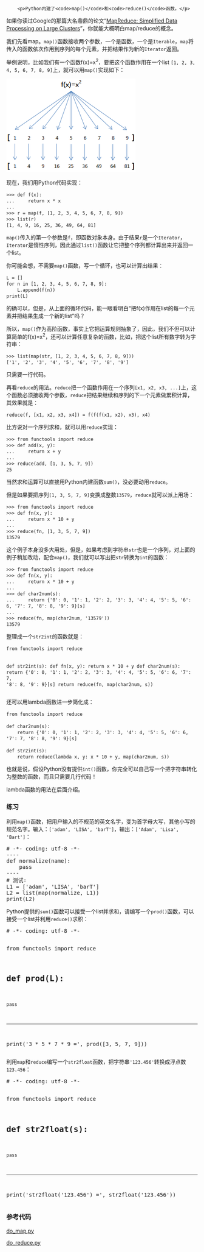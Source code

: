 ﻿
        <p>Python内建了<code>map()</code>和<code>reduce()</code>函数。</p>
<p>如果你读过Google的那篇大名鼎鼎的论文“<a href="http://research.google.com/archive/mapreduce.html">MapReduce: Simplified Data Processing on Large Clusters</a>”，你就能大概明白map/reduce的概念。</p>
<p>我们先看map。<code>map()</code>函数接收两个参数，一个是函数，一个是<code>Iterable</code>，<code>map</code>将传入的函数依次作用到序列的每个元素，并把结果作为新的<code>Iterator</code>返回。</p>
<p>举例说明，比如我们有一个函数f(x)=x<sup>2</sup>，要把这个函数作用在一个list <code>[1, 2, 3, 4, 5, 6, 7, 8, 9]</code>上，就可以用<code>map()</code>实现如下：</p>
<p><img src="../files/attachments/0013879622109990efbf9d781704b02994ba96765595f56000/0.jpg" alt="map"></p>
<p>现在，我们用Python代码实现：</p>
<pre><code>&gt;&gt;&gt; def f(x):
...     return x * x
...
&gt;&gt;&gt; r = map(f, [1, 2, 3, 4, 5, 6, 7, 8, 9])
&gt;&gt;&gt; list(r)
[1, 4, 9, 16, 25, 36, 49, 64, 81]
</code></pre><p><code>map()</code>传入的第一个参数是<code>f</code>，即函数对象本身。由于结果<code>r</code>是一个<code>Iterator</code>，<code>Iterator</code>是惰性序列，因此通过<code>list()</code>函数让它把整个序列都计算出来并返回一个list。</p>
<p>你可能会想，不需要<code>map()</code>函数，写一个循环，也可以计算出结果：</p>
<pre><code>L = []
for n in [1, 2, 3, 4, 5, 6, 7, 8, 9]:
    L.append(f(n))
print(L)
</code></pre><p>的确可以，但是，从上面的循环代码，能一眼看明白“把f(x)作用在list的每一个元素并把结果生成一个新的list”吗？</p>
<p>所以，<code>map()</code>作为高阶函数，事实上它把运算规则抽象了，因此，我们不但可以计算简单的f(x)=x<sup>2</sup>，还可以计算任意复杂的函数，比如，把这个list所有数字转为字符串：</p>
<pre><code>&gt;&gt;&gt; list(map(str, [1, 2, 3, 4, 5, 6, 7, 8, 9]))
[&#39;1&#39;, &#39;2&#39;, &#39;3&#39;, &#39;4&#39;, &#39;5&#39;, &#39;6&#39;, &#39;7&#39;, &#39;8&#39;, &#39;9&#39;]
</code></pre><p>只需要一行代码。</p>
<p>再看<code>reduce</code>的用法。<code>reduce</code>把一个函数作用在一个序列<code>[x1, x2, x3, ...]</code>上，这个函数必须接收两个参数，<code>reduce</code>把结果继续和序列的下一个元素做累积计算，其效果就是：</p>
<pre><code>reduce(f, [x1, x2, x3, x4]) = f(f(f(x1, x2), x3), x4)
</code></pre><p>比方说对一个序列求和，就可以用<code>reduce</code>实现：</p>
<pre><code>&gt;&gt;&gt; from functools import reduce
&gt;&gt;&gt; def add(x, y):
...     return x + y
...
&gt;&gt;&gt; reduce(add, [1, 3, 5, 7, 9])
25
</code></pre><p>当然求和运算可以直接用Python内建函数<code>sum()</code>，没必要动用<code>reduce</code>。</p>
<p>但是如果要把序列<code>[1, 3, 5, 7, 9]</code>变换成整数<code>13579</code>，<code>reduce</code>就可以派上用场：</p>
<pre><code>&gt;&gt;&gt; from functools import reduce
&gt;&gt;&gt; def fn(x, y):
...     return x * 10 + y
...
&gt;&gt;&gt; reduce(fn, [1, 3, 5, 7, 9])
13579
</code></pre><p>这个例子本身没多大用处，但是，如果考虑到字符串<code>str</code>也是一个序列，对上面的例子稍加改动，配合<code>map()</code>，我们就可以写出把<code>str</code>转换为<code>int</code>的函数：</p>
<pre><code>&gt;&gt;&gt; from functools import reduce
&gt;&gt;&gt; def fn(x, y):
...     return x * 10 + y
...
&gt;&gt;&gt; def char2num(s):
...     return {&#39;0&#39;: 0, &#39;1&#39;: 1, &#39;2&#39;: 2, &#39;3&#39;: 3, &#39;4&#39;: 4, &#39;5&#39;: 5, &#39;6&#39;: 6, &#39;7&#39;: 7, &#39;8&#39;: 8, &#39;9&#39;: 9}[s]
...
&gt;&gt;&gt; reduce(fn, map(char2num, &#39;13579&#39;))
13579
</code></pre><p>整理成一个<code>str2int</code>的函数就是：</p>
<pre><code>from functools import reduce

def str2int(s):
    def fn(x, y):
        return x * 10 + y
    def char2num(s):
        return {&#39;0&#39;: 0, &#39;1&#39;: 1, &#39;2&#39;: 2, &#39;3&#39;: 3, &#39;4&#39;: 4, &#39;5&#39;: 5, &#39;6&#39;: 6, &#39;7&#39;: 7, &#39;8&#39;: 8, &#39;9&#39;: 9}[s]
    return reduce(fn, map(char2num, s))
</code></pre><p>还可以用lambda函数进一步简化成：</p>
<pre><code>from functools import reduce

def char2num(s):
    return {&#39;0&#39;: 0, &#39;1&#39;: 1, &#39;2&#39;: 2, &#39;3&#39;: 3, &#39;4&#39;: 4, &#39;5&#39;: 5, &#39;6&#39;: 6, &#39;7&#39;: 7, &#39;8&#39;: 8, &#39;9&#39;: 9}[s]

def str2int(s):
    return reduce(lambda x, y: x * 10 + y, map(char2num, s))
</code></pre><p>也就是说，假设Python没有提供<code>int()</code>函数，你完全可以自己写一个把字符串转化为整数的函数，而且只需要几行代码！</p>
<p>lambda函数的用法在后面介绍。</p>
<h3 id="-">练习</h3>
<p>利用<code>map()</code>函数，把用户输入的不规范的英文名字，变为首字母大写，其他小写的规范名字。输入：<code>[&#39;adam&#39;, &#39;LISA&#39;, &#39;barT&#39;]</code>，输出：<code>[&#39;Adam&#39;, &#39;Lisa&#39;, &#39;Bart&#39;]</code>：</p>
<pre class="x-python3">
# -*- coding: utf-8 -*-
----
def normalize(name):
    pass
----
# 测试:
L1 = ['adam', 'LISA', 'barT']
L2 = list(map(normalize, L1))
print(L2)
</pre>

<p>Python提供的<code>sum()</code>函数可以接受一个list并求和，请编写一个<code>prod()</code>函数，可以接受一个list并利用<code>reduce()</code>求积：</p>
<pre class="x-python3">
# -*- coding: utf-8 -*-

from functools import reduce

def prod(L):
----
    pass
----
print('3 * 5 * 7 * 9 =', prod([3, 5, 7, 9]))
</pre>

<p>利用<code>map</code>和<code>reduce</code>编写一个<code>str2float</code>函数，把字符串<code>&#39;123.456&#39;</code>转换成浮点数<code>123.456</code>：</p>
<pre class="x-python3">
# -*- coding: utf-8 -*-

from functools import reduce

def str2float(s):
----
    pass
----
print('str2float(\'123.456\') =', str2float('123.456'))
</pre>

<h3 id="-">参考代码</h3>
<p><a href="https://github.com/michaelliao/learn-python3/blob/master/samples/functional/do_map.py">do_map.py</a></p>
<p><a href="https://github.com/michaelliao/learn-python3/blob/master/samples/functional/do_reduce.py">do_reduce.py</a></p>

    